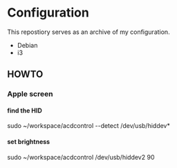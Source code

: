 # Configuration

This repostiory serves as an archive of my configuration.

- Debian
- i3

## HOWTO
### Apple screen
#### find the HID
sudo ~/workspace/acdcontrol --detect /dev/usb/hiddev*

#### set brightness
sudo ~/workspace/acdcontrol /dev/usb/hiddev2 90

